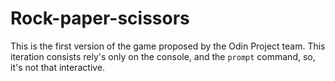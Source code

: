 # Rock-paper-scissors

This is the first version of the game proposed by the Odin Project team. This iteration consists rely's only on the console, and the `prompt` command, so, it's not that interactive. 